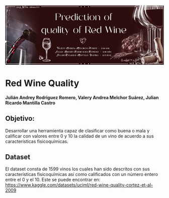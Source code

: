 ![Portada](/Portada.png)
# Red Wine Quality
#### Julián Andrey Rodriguez Romero, Valery Andrea Melchor Suárez, Julian Ricardo Mantilla Castro
## Objetivo:
Desarrollar una herramienta capaz de clasificar como buena o mala y calificar con valores entre 0 y 10 la calidad de un vino de acuerdo a sus características fisicoquímicas.
## Dataset
El dataset consta de 1599 vinos los cuales han sido descritos con sus características fisicoquímicas así como calificados con un número entero entre el 0 y el 10. Este se puede encontrar en: https://www.kaggle.com/datasets/uciml/red-wine-quality-cortez-et-al-2009


